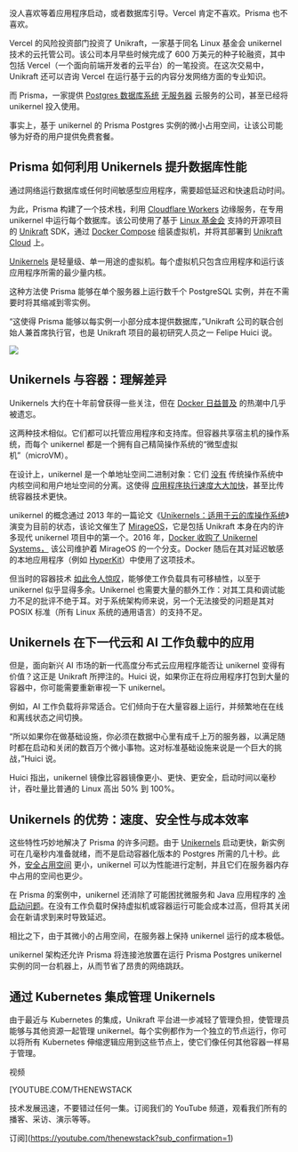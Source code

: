 没人喜欢等着应用程序启动，或者数据库引导。Vercel 肯定不喜欢。Prisma 也不喜欢。

Vercel 的风险投资部门投资了 Unikraft，一家基于同名 Linux 基金会 unikernel 技术的云托管公司。该公司本月早些时候完成了 600 万美元的种子轮融资，其中包括 Vercel（一个面向前端开发者的云平台）的一笔投资。在这次交易中，Unikraft 还可以咨询 Vercel 在运行基于云的内容分发网络方面的专业知识。

而 Prisma，一家提供 [Postgres 数据库系统](https://thenewstack.io/how-distributed-postgres-solves-clouds-high-availability-problem/) [无服务器](https://thenewstack.io/serverless/) 云服务的公司，甚至已经将 unikernel 投入使用。

事实上，基于 unikernel 的 Prisma Postgres 实例的微小占用空间，让该公司能够为好奇的用户提供免费套餐。

## Prisma 如何利用 Unikernels 提升数据库性能

通过网络运行数据库或任何时间敏感型应用程序，需要超低延迟和快速启动时间。

为此，Prisma 构建了一个技术栈，利用 [Cloudflare Workers](https://thenewstack.io/cloudflare-launches-workers-unbound-serverless-with-unthrottled-cpu-usage/) 边缘服务，在专用 unikernel 中运行每个数据库。该公司使用了基于 [Linux 基金会](https://training.linuxfoundation.org/training/course-catalog/?utm_content=inline+mention) 支持的开源项目的 [Unikraft](https://github.com/unikraft/unikraft) SDK，通过 [Docker Compose](https://thenewstack.io/acorn-from-the-eyes-of-a-docker-compose-user/) 组装虚拟机，并将其部署到 [Unikraft Cloud](https://unikraft.com/blog/unikraft-cloud/) 上。

[Unikernels](https://thenewstack.io/why-the-unikernel-might-outpace-generic-linux-for-cloud-native-ops/) 是轻量级、单一用途的虚拟机。每个虚拟机只包含应用程序和运行该应用程序所需的最少量内核。

这种方法使 Prisma 能够在单个服务器上运行数千个 PostgreSQL 实例，并在不需要时将其缩减到零实例。

“这使得 Prisma 能够以每实例一小部分成本提供数据库，”Unikraft 公司的联合创始人兼首席执行官，也是 Unikraft 项目的最初研究人员之一 Felipe Huici 说。

![](https://cdn.thenewstack.io/media/2025/09/53c9487a-unikraft.gif)

## Unikernels 与容器：理解差异

Unikernels 大约在十年前曾获得一些关注，但在 [Docker 日益普及](https://thenewstack.io/docker-fork-talk-split-now-table/) 的热潮中几乎被遗忘。

这两种技术相似。它们都可以托管应用程序和支持库。但容器共享宿主机的操作系统，而每个 unikernel 都是一个拥有自己精简操作系统的“微型虚拟机”（microVM）。

在设计上，unikernel 是一个单地址空间二进制对象：它们 [没有](https://unikraft.org/docs/concepts) 传统操作系统中内核空间和用户地址空间的分离。这使得 [应用程序执行速度大大加快](https://thenewstack.io/beam-me-up-unikernels/)，甚至比传统容器技术更快。

unikernel 的概念通过 2013 年的一篇论文《[Unikernels：适用于云的库操作系统](https://dl.acm.org/doi/10.1145/2490301.2451167)》演变为目前的状态，该论文催生了 [MirageOS](https://thenewstack.io/qa-lars-kurth-unikernels/)，它是包括 Unikraft 本身在内的许多现代 unikernel 项目中的第一个。2016 年，[Docker 收购了 Unikernel Systems，](https://thenewstack.io/dockers-unikernel-purchase-changing-role-os/) 该公司维护着 MirageOS 的一个分支。Docker 随后在其对延迟敏感的本地应用程序（例如 [HyperKit](https://github.com/moby/hyperkit)）中使用了这项技术。

但当时的容器技术 [如此令人惊叹](https://thenewstack.io/shining-historical-lens-containers/)，能够使工作负载具有可移植性，以至于 unikernel 似乎显得多余。Unikernel 也需要大量的额外工作：对其工具和调试能力不足的批评不绝于耳。对于系统架构师来说，另一个无法接受的问题是其对 POSIX 标准（所有 Linux 系统的通用语言）的支持不足。

## Unikernels 在下一代云和 AI 工作负载中的应用

但是，面向新兴 AI 市场的新一代高度分布式云应用程序能否让 unikernel 变得有价值？这正是 Unikraft 所押注的。Huici 说，如果你正在将应用程序打包到大量的容器中，你可能需要重新审视一下 unikernel。

例如，AI 工作负载将非常适合。它们倾向于在大量容器上运行，并频繁地在在线和离线状态之间切换。

“所以如果你在做基础设施，你必须在数据中心里有成千上万的服务器，以满足随时都在启动和关闭的数百万个微小事物。这对标准基础设施来说是一个巨大的挑战，”Huici 说。

Huici 指出，unikernel 镜像比容器镜像更小、更快、更安全，启动时间以毫秒计，吞吐量比普通的 Linux 高出 50% 到 100%。

## Unikernels 的优势：速度、安全性与成本效率

这些特性巧妙地解决了 Prisma 的许多问题。由于 [Unikernels](https://thenewstack.io/beam-me-up-unikernels/) 启动更快，新实例可在几毫秒内准备就绪，而不是启动容器化版本的 Postgres 所需的几十秒。此外，[安全占用空间](http://unikernel.org/blog/2017/unikernels-are-secure) 更小，unikernel 可以为性能进行定制，并且它们在服务器内存中占用的空间也更少。

在 Prisma 的案例中，unikernel 还消除了可能困扰微服务和 Java 应用程序的 [冷启动问题](https://thenewstack.io/how-to-conquer-cold-starts-for-better-performance/)。在没有工作负载时保持虚拟机或容器运行可能会成本过高，但将其关闭会在新请求到来时导致延迟。

相比之下，由于其微小的占用空间，在服务器上保持 unikernel 运行的成本极低。

unikernel 架构还允许 Prisma 将连接池放置在运行 Prisma Postgres unikernel 实例的同一台机器上，从而节省了昂贵的网络跳跃。

## 通过 Kubernetes 集成管理 Unikernels

由于最近与 Kubernetes 的集成，Unikraft 平台进一步减轻了管理负担，使管理员能够与其他资源一起管理 unikernel。每个实例都作为一个独立的节点运行，你可以将所有 Kubernetes 伸缩逻辑应用到这些节点上，使它们像任何其他容器一样易于管理。

视频

[YOUTUBE.COM/THENEWSTACK

技术发展迅速，不要错过任何一集。订阅我们的 YouTube
频道，观看我们所有的播客、采访、演示等等。

订阅](https://youtube.com/thenewstack?sub_confirmation=1)